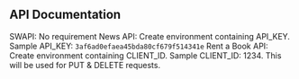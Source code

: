 ## API Documentation

SWAPI: No requirement
News API: Create environment containing API_KEY. Sample API_KEY: `3af6ad0efaea45bda80cf679f514341e`
Rent a Book API: Create environment containing CLIENT_ID. Sample CLIENT_ID: 1234. This will be used for PUT & DELETE requests.
